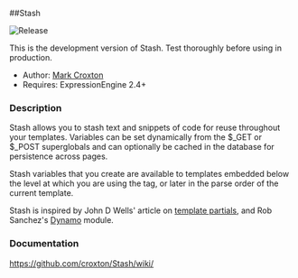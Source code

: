 ##Stash

![Release](https://img.shields.io/badge/release-2.7.0-brightgreen.svg)

This is the development version of Stash. Test thoroughly before using in production.

* Author: [Mark Croxton](http://hallmark-design.co.uk/)
* Requires: ExpressionEngine 2.4+

### Description

Stash allows you to stash text and snippets of code for reuse throughout your templates. Variables can be set dynamically from the $_GET or $_POST superglobals and can optionally be cached in the database for persistence across pages.

Stash variables that you create are available to templates embedded below the level at which you are using the tag, or later in the parse order of the current template.

Stash is inspired by John D Wells' article on [template partials](http://johndwells.com/blog/homegrown-plugin-to-create-template-partials-for-expressionengine), and Rob Sanchez's [Dynamo](https://github.com/rsanchez/dynamo) module. 


### Documentation

https://github.com/croxton/Stash/wiki/



